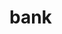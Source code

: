 # bank
<!-- echo "# phpecommerce" >> README.md
git init
git add README.md
git commit -m "first commit"
git branch -M main
git remote add origin https://github.com/Shameemahsan23/bank.git
git push -u origin main -->